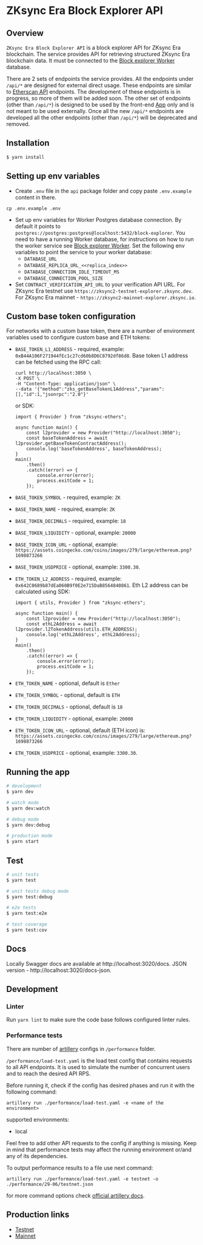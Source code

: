 # ZKsync Era Block Explorer API
## Overview

`ZKsync Era Block Explorer API` is a block explorer API for ZKsync Era blockchain.
The service provides API for retrieving structured ZKsync Era blockchain data. It must be connected to the [Block explorer Worker](/packages/worker) database.

There are 2 sets of endpoints the service provides. All the endpoints under `/api/*` are designed for external direct usage. These endpoints are similar to [Etherscan API](https://docs.etherscan.io) endpoints. The development of these endpoints is in progress, so more of them will be added soon. The other set of endpoints (other than `/api/*`) is designed to be used by the front-end [App](/packages/app) only and is not meant to be used externally. Once all the new `/api/*` endpoints are developed all the other endpoints (other than `/api/*`) will be deprecated and removed.

## Installation

```bash
$ yarn install
```

## Setting up env variables

- Create `.env` file in the `api` package folder and copy paste `.env.example` content in there.
```
cp .env.example .env
```
- Set up env variables for Worker Postgres database connection. By default it points to `postgres://postgres:postgres@localhost:5432/block-explorer`.
You need to have a running Worker database, for instructions on how to run the worker service see [Block explorer Worker](/packages/worker). Set the following env variables to point the service to your worker database:
  - `DATABASE_URL`
  - `DATABASE_REPLICA_URL_<<replica_index>>`
  - `DATABASE_CONNECTION_IDLE_TIMEOUT_MS`
  - `DATABASE_CONNECTION_POOL_SIZE`
- Set `CONTRACT_VERIFICATION_API_URL` to your verification API URL. For ZKsync Era testnet use `https://zksync2-testnet-explorer.zksync.dev`. For ZKsync Era mainnet - `https://zksync2-mainnet-explorer.zksync.io`.

## Custom base token configuration
For networks with a custom base token, there are a number of environment variables used to configure custom base and ETH tokens:
- `BASE_TOKEN_L1_ADDRESS` - required, example: `0xB44A106F271944fEc1c27cd60b8D6C8792df86d8`. Base token L1 address can be fetched using the RPC call:
  ```
  curl http://localhost:3050 \
  -X POST \
  -H "Content-Type: application/json" \
  --data '{"method":"zks_getBaseTokenL1Address","params":[],"id":1,"jsonrpc":"2.0"}'
  ```
  or SDK:
  ```
  import { Provider } from "zksync-ethers";

  async function main() {
      const l2provider = new Provider("http://localhost:3050");
      const baseTokenAddress = await l2provider.getBaseTokenContractAddress();
      console.log('baseTokenAddress', baseTokenAddress);
  }
  main()
      .then()
      .catch((error) => {
          console.error(error);
          process.exitCode = 1;
      });
  ```
- `BASE_TOKEN_SYMBOL` - required, example: `ZK`
- `BASE_TOKEN_NAME` - required, example: `ZK`
- `BASE_TOKEN_DECIMALS` - required, example: `18`
- `BASE_TOKEN_LIQUIDITY` -  optional, example: `20000`
- `BASE_TOKEN_ICON_URL` - optional, example: `https://assets.coingecko.com/coins/images/279/large/ethereum.png?1698873266`
- `BASE_TOKEN_USDPRICE` - optional, example: `3300.30`.

- `ETH_TOKEN_L2_ADDRESS` - required, example: `0x642C0689b87dEa060B9f0E2e715DaB8564840861`. Eth L2  address can be calculated using SDK:
  ```
  import { utils, Provider } from "zksync-ethers";

  async function main() {
      const l2provider = new Provider("http://localhost:3050");
      const ethL2Address = await l2provider.l2TokenAddress(utils.ETH_ADDRESS);
      console.log('ethL2Address', ethL2Address);
  }
  main()
      .then()
      .catch((error) => {
          console.error(error);
          process.exitCode = 1;
      });
  ```
- `ETH_TOKEN_NAME` - optional, default is `Ether`
- `ETH_TOKEN_SYMBOL` - optional, default is `ETH`
- `ETH_TOKEN_DECIMALS` - optional, default is `18`
- `ETH_TOKEN_LIQUIDITY` - optional, example: `20000`
- `ETH_TOKEN_ICON_URL` - optional, default (ETH icon) is: `https://assets.coingecko.com/coins/images/279/large/ethereum.png?1698873266`
- `ETH_TOKEN_USDPRICE` - optional, example: `3300.30`.

## Running the app

```bash
# development
$ yarn dev

# watch mode
$ yarn dev:watch

# debug mode
$ yarn dev:debug

# production mode
$ yarn start
```

## Test

```bash
# unit tests
$ yarn test

# unit tests debug mode
$ yarn test:debug

# e2e tests
$ yarn test:e2e

# test coverage
$ yarn test:cov
```

## Docs
Locally Swagger docs are available at http://localhost:3020/docs. JSON version - http://localhost:3020/docs-json.

## Development

### Linter
Run `yarn lint` to make sure the code base follows configured linter rules.

### Performance tests
There are number of [artillery](https://www.artillery.io/docs) configs in `/performance` folder. 

`/performance/load-test.yaml` is the load test config that contains requests to all API endpoints. It is used to simulate the number of concurrent users and to reach the desired API RPS.

Before running it, check if the config has desired phases and run it with the following command:

```
artillery run ./performance/load-test.yaml -e <name of the environment>
```

supported environments:
* local

Feel free to add other API requests to the config if anything is missing. Keep in mind that performance tests may affect the running environment or/and any of its dependencies.

To output performance results to a file use next command:
```
artillery run ./performance/load-test.yaml -e testnet -o ./performance/29-06/testnet.json
```

for more command options check [official artillery docs](https://www.artillery.io/docs).


## Production links
 - [Testnet](https://block-explorer-api.testnets.zksync.dev)
 - [Mainnet](https://block-explorer-api.mainnet.zksync.io)
